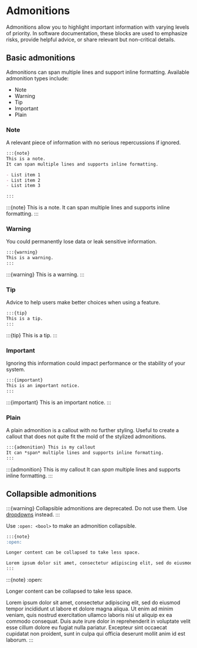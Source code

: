 # Admonitions

Admonitions allow you to highlight important information with varying levels of priority. In software documentation, these blocks are used to emphasize risks, provide helpful advice, or share relevant but non-critical details.

## Basic admonitions

Admonitions can span multiple lines and support inline formatting.
Available admonition types include:

- Note
- Warning
- Tip
- Important
- Plain

### Note

A relevant piece of information with no serious repercussions if ignored.

```markdown
:::{note}
This is a note.
It can span multiple lines and supports inline formatting.

- List item 1
- List item 2
- List item 3

:::
```

:::{note}
This is a note. 
It can span multiple lines and supports inline formatting.
:::

### Warning

You could permanently lose data or leak sensitive information.

```markdown
:::{warning}
This is a warning.
:::
```

:::{warning}
This is a warning.
:::

### Tip

Advice to help users make better choices when using a feature.

```markdown
:::{tip}
This is a tip.
:::
```

:::{tip}
This is a tip.
:::

### Important

Ignoring this information could impact performance or the stability of your system.

```markdown
:::{important}
This is an important notice.
:::
```

:::{important}
This is an important notice.
:::

### Plain

A plain admonition is a callout with no further styling. Useful to create a callout that does not quite fit the mold of the stylized admonitions.

```markdown
:::{admonition} This is my callout
It can *span* multiple lines and supports inline formatting.
:::
```

:::{admonition} This is my callout
It can *span* multiple lines and supports inline formatting.
:::

## Collapsible admonitions

:::{warning}
Collapsible admonitions are deprecated. Do not use them. Use [dropdowns](./dropdowns.md) instead.
:::

Use `:open: <bool>` to make an admonition collapsible.

```markdown
:::{note}
:open:

Longer content can be collapsed to take less space.

Lorem ipsum dolor sit amet, consectetur adipiscing elit, sed do eiusmod tempor incididunt ut labore et dolore magna aliqua. Ut enim ad minim veniam, quis nostrud exercitation ullamco laboris nisi ut aliquip ex ea commodo consequat. Duis aute irure dolor in reprehenderit in voluptate velit esse cillum dolore eu fugiat nulla pariatur. Excepteur sint occaecat cupidatat non proident, sunt in culpa qui officia deserunt mollit anim id est laborum.
:::
```

:::{note}
:open:

Longer content can be collapsed to take less space.

Lorem ipsum dolor sit amet, consectetur adipiscing elit, sed do eiusmod tempor incididunt ut labore et dolore magna aliqua. Ut enim ad minim veniam, quis nostrud exercitation ullamco laboris nisi ut aliquip ex ea commodo consequat. Duis aute irure dolor in reprehenderit in voluptate velit esse cillum dolore eu fugiat nulla pariatur. Excepteur sint occaecat cupidatat non proident, sunt in culpa qui officia deserunt mollit anim id est laborum.
:::
